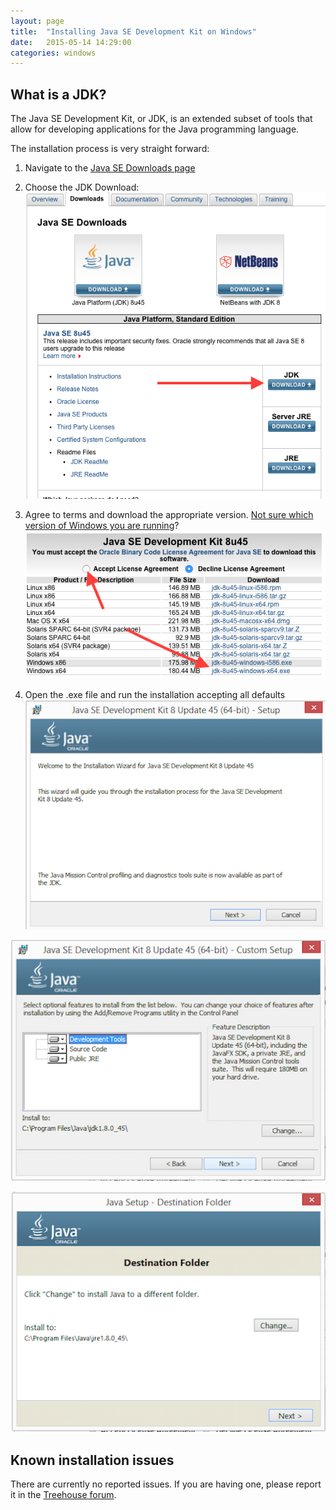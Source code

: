 ```yaml
---
layout: page
title:  "Installing Java SE Development Kit on Windows"
date:   2015-05-14 14:29:00
categories: windows
---
```

## What is a JDK?
The Java SE Development Kit, or JDK, is an extended subset of tools that allow for developing applications for the Java programming language.

The installation process is very straight forward:

1. Navigate to the [Java SE Downloads page](http://www.oracle.com/technetwork/java/javase/downloads/index.html)

2. Choose the JDK Download:
![](imgs/jdk-point.png)

3. Agree to terms and download the appropriate version. [Not sure which version of Windows you are running](https://support.microsoft.com/en-us/kb/827218)?
![](imgs/jdk-agree-download-win.png)

4. Open the .exe file and run the installation accepting all defaults
![](imgs/jdk-exe.png)

![](imgs/jdk-exe-options.png)

![](imgs/jdk-exe-dest-folder.png)

## Known installation issues
There are currently no reported issues.  If you are having one, please report it in the [Treehouse forum](http://teamtreehouse.com/forum/topic:java).